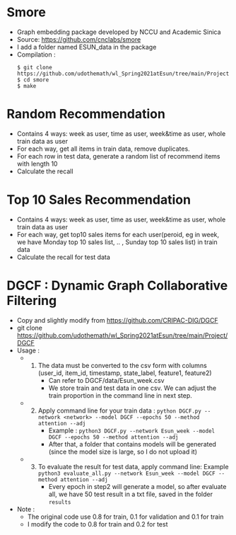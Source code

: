 # Smore 
- Graph embedding package developed by NCCU and Academic Sinica
- Source: https://github.com/cnclabs/smore
- I add a folder named ESUN_data in the package
- Compilation : 
    ```
    $ git clone https://github.com/udothemath/wl_Spring2021atEsun/tree/main/Project/smore
    $ cd smore
    $ make
    ```

# Random Recommendation
- Contains 4 ways: week as user, time as user, week&time as user, whole train data as user
- For each way, get all items in train data, remove duplicates.
- For each row in test data, generate a random list of recommend items with length 10
- Calculate the recall

# Top 10 Sales Recommendation
- Contains 4 ways: week as user, time as user, week&time as user, whole train data as user
- For each way, get top10 sales items for each user(peroid, eg in week, we have Monday top 10 sales list, .. , Sunday top 10 sales list) in train data
- Calculate the recall for test data

# DGCF : Dynamic Graph Collaborative Filtering
- Copy and slightly modify from https://github.com/CRIPAC-DIG/DGCF
-  git clone https://github.com/udothemath/wl_Spring2021atEsun/tree/main/Project/DGCF
- Usage : 
  - 1. The data must be converted to the csv form with columns (user_id, item_id, timestamp, state_label, feature1, feature2)
        - Can refer to DGCF/data/Esun_week.csv
        - We store train and test data in one csv. We can adjust the train proportion in the command line in next step.
  - 2. Apply command line for your train data : ```python DGCF.py --network <network> --model DGCF --epochs 50 --method attention --adj```
        - Example :   ```python3 DGCF.py --network Esun_week --model DGCF --epochs 50 --method attention --adj```  
        - After that, a folder that contains models will be generated (since the model size is large, so I do not upload it)
  - 3. To evaluate the result for test data, apply command line: Example ```python3 evaluate_all.py --network Esun_week --model DGCF --method attention --adj```
        - Every epoch in step2 will generate a model, so after evaluate all, we have 50 test result in a txt file, saved in the folder ```results```  
- Note : 
  - The original code use 0.8 for train, 0.1 for validation and 0.1 for train
  - I modify the code to 0.8 for train and 0.2 for test
